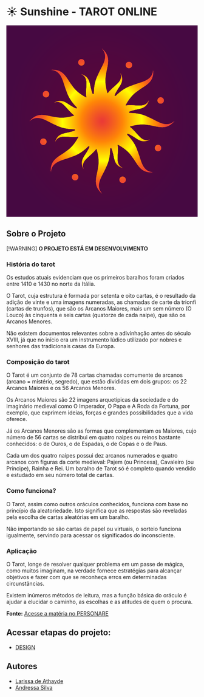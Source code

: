 # :sunny: Sunshine - TAROT ONLINE

![Logo do Sunshine](public/assets/logo_principal_degrade_roxo.png)

## Sobre o Projeto
[!WARNING] **O PROJETO ESTÁ EM DESENVOLVIMENTO**

### História do tarot

Os estudos atuais evidenciam que os primeiros baralhos foram criados entre 1410 e 1430 no norte da Itália.

O Tarot, cuja estrutura é formada por setenta e oito cartas, é o resultado da adição de vinte e uma imagens numeradas, as chamadas de carte da trionfi (cartas de trunfos), que são os Arcanos Maiores, mais um sem número (O Louco) às cinquenta e seis cartas (quatorze de cada naipe), que são os Arcanos Menores.

Não existem documentos relevantes sobre a adivinhação antes do século XVIII, já que no início era um instrumento lúdico utilizado por nobres e senhores das tradicionais casas da Europa.

### Composição do tarot

O Tarot é um conjunto de 78 cartas chamadas comumente de arcanos (arcano = mistério, segredo), que estão divididas em dois grupos: os 22 Arcanos Maiores e os 56 Arcanos Menores.

Os Arcanos Maiores são 22 imagens arquetípicas da sociedade e do imaginário medieval como O Imperador, O Papa e A Roda da Fortuna, por exemplo, que exprimem ideias, forças e grandes possibilidades que a vida oferece.

Já os Arcanos Menores são as formas que complementam os Maiores, cujo número de 56 cartas se distribui em quatro naipes ou reinos bastante conhecidos: o de Ouros, o de Espadas, o de Copas e o de Paus.

Cada um dos quatro naipes possui dez arcanos numerados e quatro arcanos com figuras da corte medieval: Pajem (ou Princesa), Cavaleiro (ou Príncipe), Rainha e Rei. Um baralho de Tarot só é completo quando vendido e estudado em seu número total de cartas.

### Como funciona?

O Tarot, assim como outros oráculos conhecidos, funciona com base no princípio da aleatoriedade. Isto significa que as respostas são reveladas pela escolha de cartas aleatórias em um baralho.

Não importando se são cartas de papel ou virtuais, o sorteio funciona igualmente, servindo para acessar os significados do inconsciente.

### Aplicação

O Tarot, longe de resolver qualquer problema em um passe de mágica, como muitos imaginam, na verdade fornece estratégias para alcançar objetivos e fazer com que se reconheça erros em determinadas circunstâncias.

Existem inúmeros métodos de leitura, mas a função básica do oráculo é ajudar a elucidar o caminho, as escolhas e as atitudes de quem o procura.

**Fonte:** [Acesse a matéria no PERSONARE](https://www.personare.com.br/o-que-e-tarot-2-m6249) 


## Acessar etapas do projeto:
- [DESIGN](DESIGN.md)

## Autores
- [Larissa de Athayde](https://github.com/LarissaAthayde)
- [Andressa Silva](https://github.com/AuroraDark)
